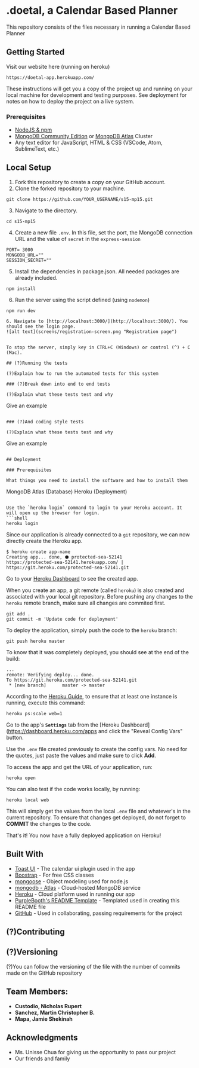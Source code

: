 # .doetal, a Calendar Based Planner

This repository consists of the files necessary in running a Calendar Based Planner

## Getting Started

Visit our website here (running on heroku)

```
https://doetal-app.herokuapp.com/
```

These instructions will get you a copy of the project up and running on your local machine for development and testing purposes. See deployment for notes on how to deploy the project on a live system.

### Prerequisites

* [NodeJS & npm](https://www.npmjs.com/get-npm)
* [MongoDB Community Edition](https://docs.mongodb.com/manual/administration/install-community/) or [MongoDB Atlas](https://www.mongodb.com/cloud/atlas) Cluster
* Any text editor for JavaScript, HTML & CSS (VSCode, Atom, SublimeText, etc.)

## Local Setup
1. Fork this repository to create a copy on your GitHub account.
2. Clone the forked repository to your machine.
  ```shell
  git clone https://github.com/YOUR_USERNAME/s15-mp15.git
  ```
3. Navigate to the directory.
  ```shell
  cd s15-mp15
  ```
  
4. Create a new file `.env`. In this file, set the port, the MongoDB connection URL and the value of `secret` in the `express-session`

```dotenv
PORT= 3000
MONGODB_URL=""
SESSION_SECRET=""
```

5. Install the dependencies in package.json. All needed packages are already included.
  ```shell
  npm install
  ```
6. Run the server using the script defined (using `nodemon`)
  ```shell
  npm run dev
  
6. Navigate to [http://localhost:3000/](http://localhost:3000/). You should see the login page.
  ![alt text](screens/registration-screen.png "Registration page")


To stop the server, simply key in CTRL+C (Windows) or control (^) + C (Mac).

## (?)Running the tests

(?)Explain how to run the automated tests for this system

### (?)Break down into end to end tests

(?)Explain what these tests test and why

```
Give an example
```

### (?)And coding style tests

(?)Explain what these tests test and why

```
Give an example
```

## Deployment

### Prerequisites

What things you need to install the software and how to install them
```
MongoDB Atlas (Database)
Heroku (Deployment)
```

Use the `heroku login` command to login to your Heroku account. It will open up the browser for login.
```shell
heroku login
```

Since our application is already connected to a `git` repository, we can now directly create the Heroku app.
```shell
$ heroku create app-name
Creating app... done, ⬢ protected-sea-52141
https://protected-sea-52141.herokuapp.com/ | https://git.heroku.com/protected-sea-52141.git
```
Go to your [Heroku Dashboard](https://dashboard.heroku.com/apps) to see the created app.

When you create an app, a git remote (called `heroku`) is also created and associated with your local git repository. Before pushing any changes to the `heroku` remote branch, make sure all changes are commited first.
```shell
git add .
git commit -m 'Update code for deployment'
```

To deploy the application, simply push the code to the `heroku` branch:
```shell
git push heroku master
```

To know that it was completely deployed, you should see at the end of the build:
```
...
remote: Verifying deploy... done.
To https://git.heroku.com/protected-sea-52141.git
 * [new branch]      master -> master
```

According to the [Heroku Guide](https://devcenter.heroku.com/articles/getting-started-with-nodejs?singlepage=true#deploy-the-app), to ensure that at least one instance is running, execute this command:
```shell
heroku ps:scale web=1
```

Go to the app's **`Settings`** tab from the [Heroku Dashboard](https://dashboard.heroku.com/apps and click the "Reveal Config Vars" button.

Use the `.env` file created previously to create the config vars. No need for the quotes, just paste the values and make sure to click **Add**.


To access the app and get the URL of your application, run:
```shell
heroku open
```

You can also test if the code works locally, by running:
```shell
heroku local web
```
This will simply get the values from the local `.env` file and whatever's in the current repository. To ensure that changes get deployed, do not forget to **COMMIT** the changes to the code.

That's it! You now have a fully deployed application on Heroku!

## Built With

* [Toast UI](https://ui.toast.com/tui-calendar/) - The calendar ui plugin used in the app
* [Boostrap](https://getbootstrap.com/) - For free CSS classes
* [mongoose](https://mongoosejs.com/) - Object modeling used for node.js
* [mongodb - Atlas](https://www.mongodb.com/) - Cloud-hosted MongoDB service
* [Heroku](https://dashboard.heroku.com/) - Cloud platform used in running our app
* [PurpleBooth's README Template](https://gist.github.com/PurpleBooth/109311bb0361f32d87a2) - Templated used in creating this README file
* [GitHub](https://github.com/) - Used in collaborating, passing requirements for the project

## (?)Contributing


## (?)Versioning

(?)You can follow the versioning of the file with the number of commits made on the GitHub repository

## Team Members:

* **Custodio, Nicholas Rupert**
* **Sanchez, Martin Christopher B.**
* **Mapa, Jamie Shekinah** 

## Acknowledgments

* Ms. Unisse Chua for giving us the opportunity to pass our project
* Our friends and family

